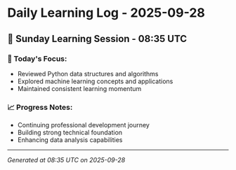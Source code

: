 # Daily Learning Log - 2025-09-28

## 📅 Sunday Learning Session - 08:35 UTC

### 🎯 Today's Focus:
- Reviewed Python data structures and algorithms
- Explored machine learning concepts and applications
- Maintained consistent learning momentum

### 📈 Progress Notes:
- Continuing professional development journey
- Building strong technical foundation
- Enhancing data analysis capabilities

---
*Generated at 08:35 UTC on 2025-09-28*

